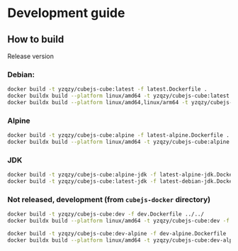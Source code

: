 # Development guide

## How to build

Release version

### Debian:

```sh
docker build -t yzqzy/cubejs-cube:latest -f latest.Dockerfile .
docker buildx build --platform linux/amd64 -t yzqzy/cubejs-cube:latest -f latest.Dockerfile .
docker buildx build --platform linux/amd64,linux/arm64 -t yzqzy/cubejs-cube:latest -f latest.Dockerfile .
```

### Alpine

```sh
docker build -t yzqzy/cubejs-cube:alpine -f latest-alpine.Dockerfile .
docker buildx build --platform linux/amd64 -t yzqzy/cubejs-cube:alpine -f latest-alpine.Dockerfile .
```

### JDK

```sh
docker build -t yzqzy/cubejs-cube:alpine-jdk -f latest-alpine-jdk.Dockerfile .
docker build -t yzqzy/cubejs-cube:latest-jdk -f latest-debian-jdk.Dockerfile .
```

### Not released, development (from `cubejs-docker` directory)

```sh
docker build -t yzqzy/cubejs-cube:dev -f dev.Dockerfile ../../
docker buildx build --platform linux/amd64 -t yzqzy/cubejs-cube:dev -f dev.Dockerfile ../../
```

```sh
docker build -t yzqzy/cubejs-cube:dev-alpine -f dev-alpine.Dockerfile ../../
docker buildx build --platform linux/amd64 -t yzqzy/cubejs-cube:dev-alpine -f dev-alpine.Dockerfile ../../
```
